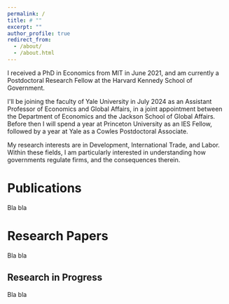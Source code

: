 ```yaml
---
permalink: /
title: # ""
excerpt: ""
author_profile: true
redirect_from: 
  - /about/
  - /about.html
---
```


I received a PhD in Economics from MIT in June 2021, and am currently a Postdoctoral Research Fellow at the Harvard Kennedy School of Government.

I'll be joining the faculty of Yale University in July 2024 as an Assistant Professor of Economics and Global Affairs, in a joint appointment between the Department of Economics and the Jackson School of Global Affairs. Before then I will spend a year at Princeton University as an IES Fellow, followed by a year at Yale as a Cowles Postdoctoral Associate. 

My research interests are in Development, International Trade, and Labor. Within these fields, I am particularly interested in understanding how governments regulate firms, and the consequences therein.

Publications
======
Bla bla

Research Papers
======
Bla bla

Research in Progress
------
Bla bla
